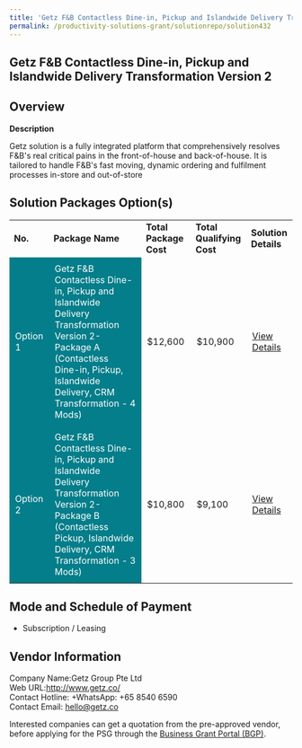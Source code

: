 ```yaml
---
title: 'Getz F&B Contactless Dine-in, Pickup and Islandwide Delivery Transformation Version 2'
permalink: /productivity-solutions-grant/solutionrepo/solution432
---
```


## Getz F&B Contactless Dine-in, Pickup and Islandwide Delivery Transformation Version 2

## Overview

**Description**

Getz solution is a fully integrated platform that comprehensively resolves F&B's real critical pains in the front-of-house and back-of-house. It is tailored to handle F&B's fast moving, dynamic ordering and fulfilment processes in-store and out-of-store 



## Solution Packages Option(s)

<table>
<tr>
<td><b>No.</b></td>
<td><b>Package Name</b></td>
<td><b>Total Package Cost</b></td>
<td><b>Total Qualifying Cost</b></td>
<td><b>Solution Details</b></td>
</tr>
<tr>
<td style='padding: 10px; background-color: #037E8A; color: #FFFFFF;'>Option 1</td>
<td style='padding: 10px; background-color: #037E8A; color: #FFFFFF;'>Getz F&B Contactless Dine-in, Pickup and Islandwide Delivery Transformation Version 2-Package A (Contactless Dine-in, Pickup, Islandwide Delivery, CRM Transformation - 4 Mods)</td>
<td style='padding: 10px;'>$12,600</td>
<td style='padding: 10px;'>$10,900</td>
<td style='padding: 10px;'><a href='https://www.gobusiness.gov.sg/images/psg/Getz_Group_Annex_3_20200702223650_Part_1.pdf' target='_blank'>View Details</a></td>
</tr>
<tr>
<td style='padding: 10px; background-color: #037E8A; color: #FFFFFF;'>Option 2</td>
<td style='padding: 10px; background-color: #037E8A; color: #FFFFFF;'>Getz F&B Contactless Dine-in, Pickup and Islandwide Delivery Transformation Version 2-Package B (Contactless Pickup, Islandwide Delivery, CRM Transformation - 3 Mods) </td>
<td style='padding: 10px;'>$10,800</td>
<td style='padding: 10px;'>$9,100</td>
<td style='padding: 10px;'><a href='https://www.gobusiness.gov.sg/images/psg/Getz_Group_Annex_3_20200702223650_Part_2.pdf' target='_blank'>View Details</a></td>
</tr>
</table>

## Mode and Schedule of Payment

 - Subscription / Leasing

## Vendor Information

 Company Name:Getz Group Pte Ltd<br>Web URL:http://www.getz.co/<br>Contact Hotline: +WhatsApp: +65 8540 6590<br>Contact Email: hello@getz.co

Interested companies can get a quotation from the pre-approved vendor, before applying for the PSG through the <a href='https://www.businessgrants.gov.sg/' target='_blank' rel='noopener'>Business Grant Portal (BGP)</a>.

<script src="/jquery/resize-tables.js"></script>
